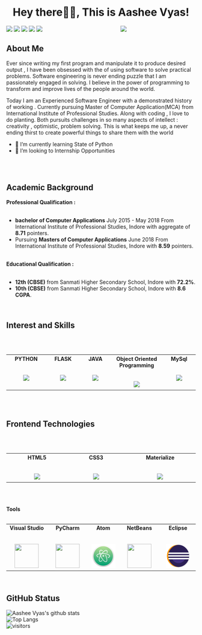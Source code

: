 <h1 align= "center"><b>Hey there🙋‍♂️, This is Aashee Vyas!</b></h1>

<img align='right' src='https://user-images.githubusercontent.com/5713670/87202985-820dcb80-c2b6-11ea-9f56-7ec461c497c3.gif' width='200"'>

[![](https://img.shields.io/badge/LinkedIn-Aashee01-blue)](https://www.linkedin.com/in/aashee-vyas-189599158/)
[![](https://img.shields.io/badge/HackerRank-Aashee01-brightgreen)](https://www.hackerrank.com/aasheevyas)
[![](https://img.shields.io/badge/GeeksForGeeks-Aashee01-brightgreen)](https://auth.geeksforgeeks.org/user/aasheevyas/practice/)
[![](https://img.shields.io/badge/StackOverFlow-Aashee01-important)](https://stackoverflow.com/users/13641256/aashee-vyas?tab=profile)
[![](https://img.shields.io/badge/Gmail-aasheevyas@gmail.com-red)](mailto:aasheevyas@gmail.com)

## About Me

Ever since writing my first program and manipulate it to produce desired output , I have been obsessed with the of using software to solve practical problems. Software engineering is never ending puzzle that I am passionately engaged in solving. I believe in the power of programming to transform and improve lives of the people around the world.

Today I am an Experienced Software Engineer with a demonstrated history of working . Currently pursuing Master of Computer Application(MCA) from International Institute of Professional Studies. Along with coding , I love to do planting. Both pursuits challenges in so many aspects of intellect : creativity , optimistic, problem solving. This is what keeps me up, a never ending thirst to create powerful things to share them with the world
<br>

- 🌱 I’m currently learning State of Python
- 🤝 I’m looking to Internship Opportunities

<br>
<br>

## Academic Background

<span><strong>Professional Qualification :</strong></span><br><br>
<ul>
  <li><strong>bachelor of Computer Applications</strong> July 2015 - May 2018 From International Institute of Professional Studies, Indore with aggregate of <strong>8.71</strong> pointers.</li>
  <li>Pursuing <strong>Masters of Computer Applications</strong> June 2018 From International Institute of Professional Studies, Indore with <strong>8.59</strong> pointers.</li>
</ul>
<br>
<span><strong>Educational Qualification :</strong></span><br><br>
<ul>
  <li><strong>12th (CBSE)</strong> from Sanmati Higher Secondary School, Indore with <strong>72.2%</strong>.</li>
  <li><strong>10th (CBSE)</strong> from  Sanmati Higher Secondary School, Indore with <strong>8.6 CGPA</strong>.</li>
</ul>
<br>

## Interest and Skills
<br>
<br>

<table>
  <tbody>
    <tr valign="top">
      <td width="10%" align="center">
        <span><strong>PYTHON</strong></span><br><br><br>
        <img height="64px" src="https://cdn.svgporn.com/logos/python.svg">
      </td>
      <td width="10%" align="center">
        <span><strong>FLASK</strong></span><br><br><br>
        <img height="64px" src="https://cdn.svgporn.com/logos/flask.svg">
      </td>
      <td width="10%" align="center">
        <span><strong>JAVA</strong></span><br><br><br>
        <img height="64px" src="https://cdn.svgporn.com/logos/java.svg">
      </td>
      <td width="10%" align="center">
        <span><strong>Object Oriented Programming</strong></span><br><br><br>
        <img height="64px" src="https://i.ytimg.com/vi/xoL6WvCARJY/maxresdefault.jpg">
      </td>
      <td width="10%" align="center">
        <span><strong>MySql</strong></span><br><br><br>
        <img height="64px" src="https://seeklogo.com/images/M/mysql-logo-B047FB7790-seeklogo.com.png">
      </td>

   </tbody>

</table>
<br>
<br>

## Frontend Technologies
<br>
<br>
<table>
  <tbody>
    <tr valign="top">
      
   <td width="10%" align="center">
        <span><strong>HTML5</strong></span><br><br><br>
        <img height="64px" src="https://cdn.svgporn.com/logos/html-5.svg">
      </td>  
      <td width="10%" align="center">
        <span><strong>CSS3</strong></span><br><br><br>
        <img height="64px" src="https://cdn.svgporn.com/logos/css-3.svg">
      </td>
      <td width="10%" align="center">
        <span><strong>Materialize</strong></span><br><br><br>
        <img height="64px" src="https://seeklogo.com/images/M/materialize-logo-0FCAD8A6F8-seeklogo.com.png">
      </td>
      </tbody>
</table>
<br>
<br>

<span><strong>Tools </strong></span><br><br>
<table>
  <tbody>
    <tr valign="top">
      <td width="10%" align="center">
        <span><strong>Visual Studio</strong></span><br><br><br>
        <img height="64px"  width="64px" src="https://seeklogo.com/images/V/visual-studio-logo-14F95CF819-seeklogo.com.png?raw=true">
      </td>
      <td width="10%" align="center">
        <span><strong>PyCharm</strong></span><br><br><br>
        <img height="64px"  width="64px" src="https://seeklogo.com/images/P/pycharm-logo-51B1427388-seeklogo.com.png?raw=true">
      </td>
      <td width="10%" align="center">
        <span><strong>Atom</strong></span><br><br><br>
        <img height="64px"  width="64px" src="https://github.com/gauravspatidar/gauravspatidar/blob/main/atom.png?raw=true">
      </td>
      
   <td width="10%" align="center">
        <span><strong>NetBeans</strong></span><br><br><br>
        <img height="64px"  width="64px" src="https://seeklogo.com/images/N/NetBeans-logo-C762AE6DB8-seeklogo.com.png?raw=true">
      </td>
      <td width="10%" align="center">
        <span><strong>Eclipse</strong></span><br><br><br>
        <img height="64px"  width="64px" src="https://github.com/gauravspatidar/gauravspatidar/blob/main/eclipse.png?raw=true">
      </td>
      
  </tbody>
</table>
<br>



## GitHub Status

![Aashee Vyas's github stats](https://github-readme-stats.vercel.app/api?username=Aashee01&show_icons=true&theme=radical)
<br>
![Top Langs](https://github-readme-stats.vercel.app/api/top-langs/?username=Aashee01&show_icons=true&theme=radical)
<br>
![visitors](https://visitor-badge.glitch.me/badge?page_id=Aashee01.Aashee01)
<br>
